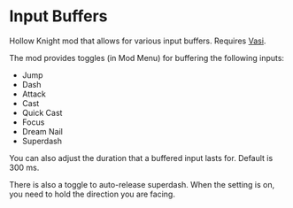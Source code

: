# Input Buffers
Hollow Knight mod that allows for various input buffers. Requires [Vasi](https://github.com/fifty-six/HollowKnight.Vasi/tree/master/Vasi).

The mod provides toggles (in Mod Menu) for buffering the following inputs:
- Jump
- Dash
- Attack
- Cast
- Quick Cast
- Focus
- Dream Nail
- Superdash

You can also adjust the duration that a buffered input lasts for. Default is 300 ms.

There is also a toggle to auto-release superdash. When the setting is on, you need to hold the direction you are facing.
